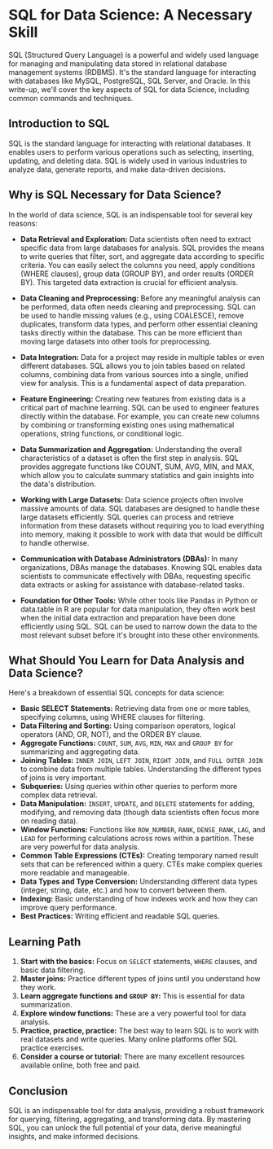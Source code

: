 # SQL for Data Science: A Necessary Skill

SQL (Structured Query Language) is a powerful and widely used language for managing and manipulating data stored in relational database management systems (RDBMS).
It's the standard language for interacting with databases like MySQL, PostgreSQL, SQL Server, and Oracle.
In this write-up, we'll cover the key aspects of SQL for data Science, including common commands and techniques.

## Introduction to SQL

SQL is the standard language for interacting with relational databases. It enables users to perform various operations such as selecting, inserting, updating, and deleting data. SQL is widely used in various industries to analyze data, generate reports, and make data-driven decisions.

## Why is SQL Necessary for Data Science?

In the world of data science, SQL is an indispensable tool for several key reasons:

* **Data Retrieval and Exploration:** Data scientists often need to extract specific data from large databases for analysis. SQL provides the means to write queries that filter, sort, and aggregate data according to specific criteria.  You can easily select the columns you need, apply conditions (WHERE clauses), group data (GROUP BY), and order results (ORDER BY).  This targeted data extraction is crucial for efficient analysis.

* **Data Cleaning and Preprocessing:**  Before any meaningful analysis can be performed, data often needs cleaning and preprocessing. SQL can be used to handle missing values (e.g., using COALESCE), remove duplicates, transform data types, and perform other essential cleaning tasks directly within the database. This can be more efficient than moving large datasets into other tools for preprocessing.

* **Data Integration:** Data for a project may reside in multiple tables or even different databases. SQL allows you to join tables based on related columns, combining data from various sources into a single, unified view for analysis.  This is a fundamental aspect of data preparation.

* **Feature Engineering:**  Creating new features from existing data is a critical part of machine learning. SQL can be used to engineer features directly within the database. For example, you can create new columns by combining or transforming existing ones using mathematical operations, string functions, or conditional logic.

* **Data Summarization and Aggregation:**  Understanding the overall characteristics of a dataset is often the first step in analysis. SQL provides aggregate functions like COUNT, SUM, AVG, MIN, and MAX, which allow you to calculate summary statistics and gain insights into the data's distribution.

* **Working with Large Datasets:** Data science projects often involve massive amounts of data. SQL databases are designed to handle these large datasets efficiently. SQL queries can process and retrieve information from these datasets without requiring you to load everything into memory, making it possible to work with data that would be difficult to handle otherwise.

* **Communication with Database Administrators (DBAs):**  In many organizations, DBAs manage the databases.  Knowing SQL enables data scientists to communicate effectively with DBAs, requesting specific data extracts or asking for assistance with database-related tasks.

* **Foundation for Other Tools:** While other tools like Pandas in Python or data.table in R are popular for data manipulation, they often work best when the initial data extraction and preparation have been done efficiently using SQL.  SQL can be used to narrow down the data to the most relevant subset before it's brought into these other environments.

## What Should You Learn for Data Analysis and Data Science?

Here's a breakdown of essential SQL concepts for data science:

* **Basic SELECT Statements:** Retrieving data from one or more tables, specifying columns, using WHERE clauses for filtering.
* **Data Filtering and Sorting:** Using comparison operators, logical operators (AND, OR, NOT), and the ORDER BY clause.
* **Aggregate Functions:**  `COUNT`, `SUM`, `AVG`, `MIN`, `MAX` and `GROUP BY` for summarizing and aggregating data.
* **Joining Tables:**  `INNER JOIN`, `LEFT JOIN`, `RIGHT JOIN`, and `FULL OUTER JOIN` to combine data from multiple tables.  Understanding the different types of joins is very important.
* **Subqueries:**  Using queries within other queries to perform more complex data retrieval.
* **Data Manipulation:** `INSERT`, `UPDATE`, and `DELETE` statements for adding, modifying, and removing data (though data scientists often focus more on reading data).
* **Window Functions:**  Functions like `ROW_NUMBER`, `RANK`, `DENSE_RANK`, `LAG`, and `LEAD` for performing calculations across rows within a partition.  These are very powerful for data analysis.
* **Common Table Expressions (CTEs):**  Creating temporary named result sets that can be referenced within a query.  CTEs make complex queries more readable and manageable.
* **Data Types and Type Conversion:** Understanding different data types (integer, string, date, etc.) and how to convert between them.
* **Indexing:**  Basic understanding of how indexes work and how they can improve query performance.
* **Best Practices:** Writing efficient and readable SQL queries.

## Learning Path

1. **Start with the basics:** Focus on `SELECT` statements, `WHERE` clauses, and basic data filtering.
2. **Master joins:**  Practice different types of joins until you understand how they work.
3. **Learn aggregate functions and `GROUP BY`:** This is essential for data summarization.
4. **Explore window functions:**  These are a very powerful tool for data analysis.
5. **Practice, practice, practice:** The best way to learn SQL is to work with real datasets and write queries.  Many online platforms offer SQL practice exercises.
6. **Consider a course or tutorial:**  There are many excellent resources available online, both free and paid.

## Conclusion

SQL is an indispensable tool for data analysis, providing a robust framework for querying, filtering, aggregating, and transforming data. 
By mastering SQL, you can unlock the full potential of your data, derive meaningful insights, and make informed decisions.
